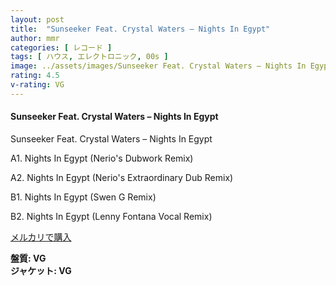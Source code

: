```yaml
---
layout: post
title:  "Sunseeker Feat. Crystal Waters – Nights In Egypt"
author: mmr
categories: [ レコード ]
tags: [ ハウス, エレクトロニック, 00s ]
image: ../assets/images/Sunseeker Feat. Crystal Waters – Nights In Egypt.jpg
rating: 4.5
v-rating: VG
---
```


#### Sunseeker Feat. Crystal Waters – Nights In Egypt

Sunseeker Feat. Crystal Waters – Nights In Egypt

A1. Nights In Egypt (Nerio's Dubwork Remix)

A2. Nights In Egypt (Nerio's Extraordinary Dub Remix)

B1. Nights In Egypt (Swen G Remix)

B2. Nights In Egypt (Lenny Fontana Vocal Remix)

[メルカリで購入](https://jp.mercari.com/item/m71855515257?afid=6142608987)

<div class="mt-4 mb-4 d-flex align-items-center">
<strong class="mr-1">盤質: VG</strong>
</div>
<div class="mt-4 mb-4 d-flex align-items-center">
<strong class="mr-1">ジャケット: VG</strong>
</div>
